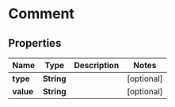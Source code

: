 
# Comment

## Properties
Name | Type | Description | Notes
------------ | ------------- | ------------- | -------------
**type** | **String** |  |  [optional]
**value** | **String** |  |  [optional]



